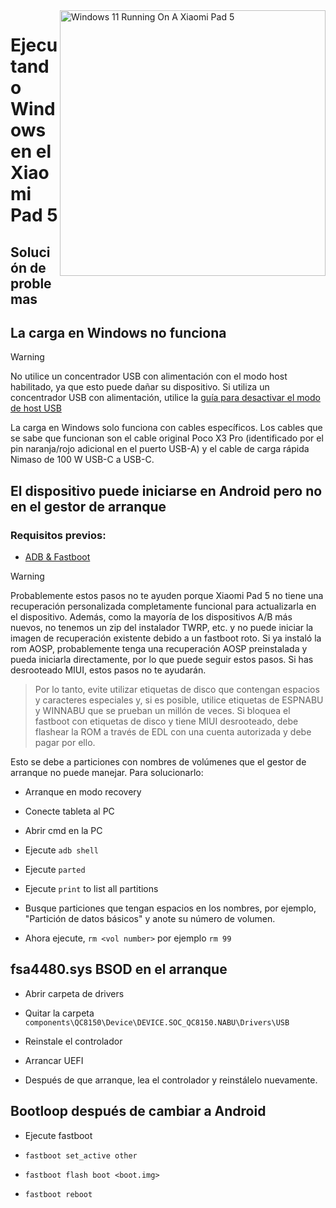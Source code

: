 <img align="right" src="https://raw.githubusercontent.com/erdilS/Port-Windows-11-Xiaomi-Pad-5/main/nabu.png" width="425" alt="Windows 11 Running On A Xiaomi Pad 5">


# Ejecutando Windows en el Xiaomi Pad 5

## Solución de problemas

## La carga en Windows no funciona
> [!WARNING]
> No utilice un concentrador USB con alimentación con el modo host habilitado, ya que esto puede dañar su dispositivo. Si utiliza un concentrador USB con alimentación, utilice la [guía para desactivar el modo de host USB](/guide/Spanish/Additional-materials-es.md#Desactivar-el-modo-de-host-USB)

La carga en Windows solo funciona con cables específicos. Los cables que se sabe que funcionan son el cable original Poco X3 Pro (identificado por el pin naranja/rojo adicional en el puerto USB-A) y el cable de carga rápida Nimaso de 100 W USB-C a USB-C.


## El dispositivo puede iniciarse en Android pero no en el gestor de arranque

### Requisitos previos:

- [ADB & Fastboot](https://developer.android.com/studio/releases/platform-tools)

> [!WARNING]
 Probablemente estos pasos no te ayuden porque Xiaomi Pad 5 no tiene una recuperación personalizada completamente funcional para actualizarla en el dispositivo. Además, como la mayoría de los dispositivos A/B más nuevos, no tenemos un zip del instalador TWRP, etc. y no puede iniciar la imagen de recuperación existente debido a un fastboot roto. Si ya instaló la rom AOSP, probablemente tenga una recuperación AOSP preinstalada y pueda iniciarla directamente, por lo que puede seguir estos pasos. Si has desrooteado MIUI, estos pasos no te ayudarán.
>
> Por lo tanto, evite utilizar etiquetas de disco que contengan espacios y caracteres especiales y, si es posible, utilice etiquetas de ESPNABU y WINNABU que se prueban un millón de veces. Si bloquea el fastboot con etiquetas de disco y tiene MIUI desrooteado, debe flashear la ROM a través de EDL con una cuenta autorizada y debe pagar por ello.


Esto se debe a particiones con nombres de volúmenes que el gestor de arranque no puede manejar. Para solucionarlo:

- Arranque en modo recovery

- Conecte tableta al PC

- Abrir cmd en la PC

- Ejecute ```adb shell```

- Ejecute ```parted```

- Ejecute ```print``` to list all partitions

- Busque particiones que tengan espacios en los nombres, por ejemplo, "Partición de datos básicos" y anote su número de volumen.

- Ahora ejecute, ```rm <vol number>``` por ejemplo ```rm 99```


## fsa4480.sys BSOD en el arranque

- Abrir carpeta de drivers

- Quitar la carpeta ```components\QC8150\Device\DEVICE.SOC_QC8150.NABU\Drivers\USB```

- Reinstale el controlador

- Arrancar UEFI

- Después de que arranque, lea el controlador y reinstálelo nuevamente.


## Bootloop después de cambiar a Android

- Ejecute fastboot

- ```fastboot set_active other```

- ```fastboot flash boot <boot.img>```

- ```fastboot reboot```
